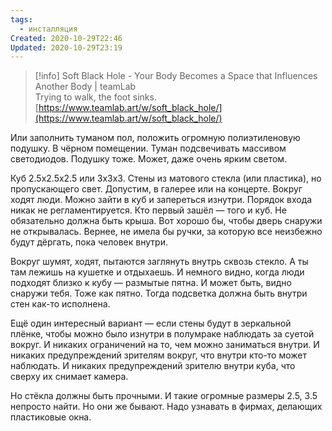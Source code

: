 ```yaml
---
tags:
  - инсталляция
Created: 2020-10-29T22:46
Updated: 2020-10-29T23:19
---
```

> [!info] Soft Black Hole - Your Body Becomes a Space that Influences Another Body | teamLab  
> Trying to walk, the foot sinks.  
> [https://www.teamlab.art/w/soft_black_hole/](https://www.teamlab.art/w/soft_black_hole/)  

Или заполнить туманом пол, положить огромную полиэтиленовую подушку. В чёрном помещении. Туман подсвечивать массивом светодиодов. Подушку тоже. Может, даже очень ярким светом.

Куб 2.5х2.5х2.5 или 3х3х3. Стены из матового стекла (или пластика), но пропускающего свет. Допустим, в галерее или на концерте. Вокруг ходят люди. Можно зайти в куб и запереться изнутри. Порядок входа никак не регламентируется. Кто первый зашёл — того и куб. Не обязательно должна быть крыша. Вот хорошо бы, чтобы дверь снаружи не открывалась. Вернее, не имела бы ручки, за которую все неизбежно будут дёргать, пока человек внутри.

Вокруг шумят, ходят, пытаются заглянуть внутрь сквозь стекло. А ты там лежишь на кушетке и отдыхаешь. И немного видно, когда люди подходят близко к кубу — размытые пятна. И может быть, видно снаружи тебя. Тоже как пятно. Тогда подсветка должна быть внутри стен как-то исполнена.

Ещё один интересный вариант — если стены будут в зеркальной плёнке, чтобы можно было изнутри в полумраке наблюдать за суетой вокруг. И никаких ограничений на то, чем можно заниматься внутри. И никаких предупреждений зрителям вокруг, что внутри кто-то может наблюдать. И никаких предупреждений зрителю внутри куба, что сверху их снимает камера.

Но стёкла должны быть прочными. И такие огромные размеры 2.5, 3.5 непросто найти. Но они же бывают. Надо узнавать в фирмах, делающих пластиковые окна.